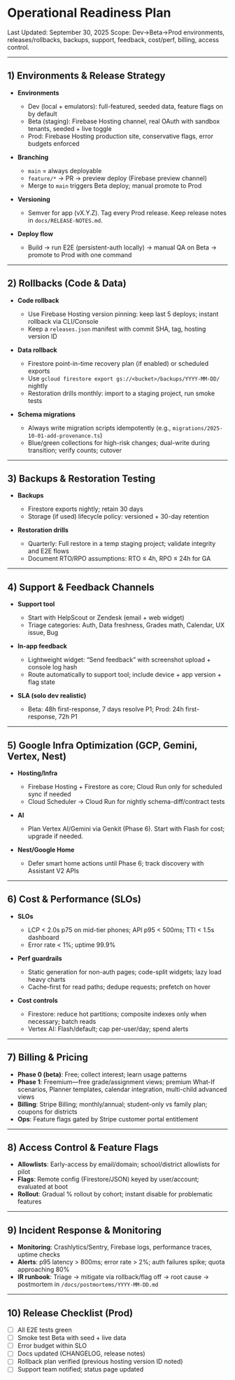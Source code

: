 # Operational Readiness Plan

Last Updated: September 30, 2025
Scope: Dev→Beta→Prod environments, releases/rollbacks, backups, support, feedback, cost/perf, billing, access control.

---

## 1) Environments & Release Strategy

- **Environments**
  - Dev (local + emulators): full-featured, seeded data, feature flags on by default
  - Beta (staging): Firebase Hosting channel, real OAuth with sandbox tenants, seeded + live toggle
  - Prod: Firebase Hosting production site, conservative flags, error budgets enforced

- **Branching**
  - `main` = always deployable
  - `feature/*` → PR → preview deploy (Firebase preview channel)
  - Merge to `main` triggers Beta deploy; manual promote to Prod

- **Versioning**
  - Semver for app (vX.Y.Z). Tag every Prod release. Keep release notes in `docs/RELEASE-NOTES.md`.

- **Deploy flow**
  - Build → run E2E (persistent-auth locally) → manual QA on Beta → promote to Prod with one command

---

## 2) Rollbacks (Code & Data)

- **Code rollback**
  - Use Firebase Hosting version pinning: keep last 5 deploys; instant rollback via CLI/Console
  - Keep a `releases.json` manifest with commit SHA, tag, hosting version ID

- **Data rollback**
  - Firestore point-in-time recovery plan (if enabled) or scheduled exports
  - Use `gcloud firestore export gs://<bucket>/backups/YYYY-MM-DD/` nightly
  - Restoration drills monthly: import to a staging project, run smoke tests

- **Schema migrations**
  - Always write migration scripts idempotently (e.g., `migrations/2025-10-01-add-provenance.ts`)
  - Blue/green collections for high-risk changes; dual-write during transition; verify counts; cutover

---

## 3) Backups & Restoration Testing

- **Backups**
  - Firestore exports nightly; retain 30 days
  - Storage (if used) lifecycle policy: versioned + 30-day retention

- **Restoration drills**
  - Quarterly: Full restore in a temp staging project; validate integrity and E2E flows
  - Document RTO/RPO assumptions: RTO ≤ 4h, RPO ≤ 24h for GA

---

## 4) Support & Feedback Channels

- **Support tool**
  - Start with HelpScout or Zendesk (email + web widget)
  - Triage categories: Auth, Data freshness, Grades math, Calendar, UX issue, Bug

- **In-app feedback**
  - Lightweight widget: “Send feedback” with screenshot upload + console log hash
  - Route automatically to support tool; include device + app version + flag state

- **SLA (solo dev realistic)**
  - Beta: 48h first-response, 7 days resolve P1; Prod: 24h first-response, 72h P1

---

## 5) Google Infra Optimization (GCP, Gemini, Vertex, Nest)

- **Hosting/Infra**
  - Firebase Hosting + Firestore as core; Cloud Run only for scheduled sync if needed
  - Cloud Scheduler → Cloud Run for nightly schema-diff/contract tests

- **AI**
  - Plan Vertex AI/Gemini via Genkit (Phase 6). Start with Flash for cost; upgrade if needed.

- **Nest/Google Home**
  - Defer smart home actions until Phase 6; track discovery with Assistant V2 APIs

---

## 6) Cost & Performance (SLOs)

- **SLOs**
  - LCP < 2.0s p75 on mid-tier phones; API p95 < 500ms; TTI < 1.5s dashboard
  - Error rate < 1%; uptime 99.9%

- **Perf guardrails**
  - Static generation for non-auth pages; code-split widgets; lazy load heavy charts
  - Cache-first for read paths; dedupe requests; prefetch on hover

- **Cost controls**
  - Firestore: reduce hot partitions; composite indexes only when necessary; batch reads
  - Vertex AI: Flash/default; cap per-user/day; spend alerts

---

## 7) Billing & Pricing

- **Phase 0 (beta)**: Free; collect interest; learn usage patterns
- **Phase 1**: Freemium—free grade/assignment views; premium What-If scenarios, Planner templates, calendar integration, multi-child advanced views
- **Billing**: Stripe Billing; monthly/annual; student-only vs family plan; coupons for districts
- **Ops**: Feature flags gated by Stripe customer portal entitlement

---

## 8) Access Control & Feature Flags

- **Allowlists**: Early-access by email/domain; school/district allowlists for pilot
- **Flags**: Remote config (Firestore/JSON) keyed by user/account; evaluated at boot
- **Rollout**: Gradual % rollout by cohort; instant disable for problematic features

---

## 9) Incident Response & Monitoring

- **Monitoring**: Crashlytics/Sentry, Firebase logs, performance traces, uptime checks
- **Alerts**: p95 latency > 800ms; error rate > 2%; auth failures spike; quota approaching 80%
- **IR runbook**: Triage → mitigate via rollback/flag off → root cause → postmortem in `/docs/postmortems/YYYY-MM-DD.md`

---

## 10) Release Checklist (Prod)

- [ ] All E2E tests green
- [ ] Smoke test Beta with seed + live data
- [ ] Error budget within SLO
- [ ] Docs updated (CHANGELOG, release notes)
- [ ] Rollback plan verified (previous hosting version ID noted)
- [ ] Support team notified; status page updated
